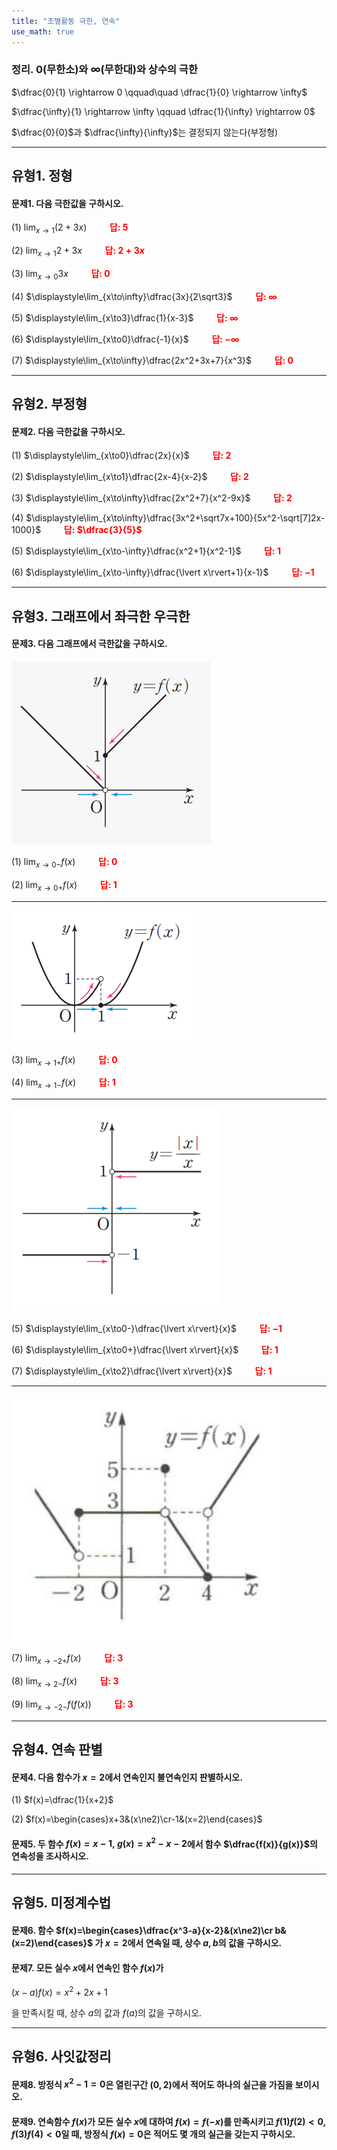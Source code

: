 ```yaml
---
title: "조별활동 극한, 연속"
use_math: true
---
```


### 정리. 0(무한소)와 $\infty$(무한대)와 상수의 극한

$\dfrac{0}{1} \rightarrow 0 \qquad\quad \dfrac{1}{0} \rightarrow \infty$

$\dfrac{\infty}{1} \rightarrow \infty \qquad \dfrac{1}{\infty} \rightarrow 0$

$\dfrac{0}{0}$과 $\dfrac{\infty}{\infty}$는 결정되지 않는다(부정형)

<hr/>

## 유형1. 정형

#### 문제1. 다음 극한값을 구하시오.

(1) $\displaystyle\lim_{x\to1}(2+3x)$
**<span style="color: red;">$\qquad$답: $5$</span>**

(2) $\displaystyle\lim_{x\to1}2+3x$
**<span style="color: red;">$\qquad$답: $2+3x$</span>**

(3) $\displaystyle\lim_{x\to0}3x$
**<span style="color: red;">$\qquad$답: $0$</span>**

(4) $\displaystyle\lim_{x\to\infty}\dfrac{3x}{2\sqrt3}$
**<span style="color: red;">$\qquad$답: $\infty$</span>**

(5) $\displaystyle\lim_{x\to3}\dfrac{1}{x-3}$
**<span style="color: red;">$\qquad$답: $\infty$</span>**

(6) $\displaystyle\lim_{x\to0}\dfrac{-1}{x}$
**<span style="color: red;">$\qquad$답: $-\infty$</span>**

(7) $\displaystyle\lim_{x\to\infty}\dfrac{2x^2+3x+7}{x^3}$
**<span style="color: red;">$\qquad$답: $0$</span>**

<hr/>

## 유형2. 부정형

#### 문제2. 다음 극한값을 구하시오.

(1) $\displaystyle\lim_{x\to0}\dfrac{2x}{x}$
**<span style="color: red;">$\qquad$답: $2$</span>**

(2) $\displaystyle\lim_{x\to1}\dfrac{2x-4}{x-2}$
**<span style="color: red;">$\qquad$답: $2$</span>**

(3) $\displaystyle\lim_{x\to\infty}\dfrac{2x^2+7}{x^2-9x}$
**<span style="color: red;">$\qquad$답: $2$</span>**

(4) $\displaystyle\lim_{x\to\infty}\dfrac{3x^2+\sqrt7x+100}{5x^2-\sqrt[7]2x-1000}$
**<span style="color: red;">$\qquad$답: $\dfrac{3}{5}$</span>**

(5) $\displaystyle\lim_{x\to-\infty}\dfrac{x^2+1}{x^2-1}$
**<span style="color: red;">$\qquad$답: $1$</span>**

(6) $\displaystyle\lim_{x\to-\infty}\dfrac{\lvert x\rvert+1}{x-1}$
**<span style="color: red;">$\qquad$답: $-1$</span>**

<hr/>

## 유형3. 그래프에서 좌극한 우극한

#### 문제3. 다음 그래프에서 극한값을 구하시오.

<img src="/assets/two cs/1-1.png"/>

(1) $\displaystyle\lim_{x\to0-}f(x)$
**<span style="color: red;">$\qquad$답: $0$</span>**

(2) $\displaystyle\lim_{x\to0+}f(x)$
**<span style="color: red;">$\qquad$답: $1$</span>**

<hr/>

<img src="/assets/two cs/1-2.png"/>

(3) $\displaystyle\lim_{x\to1+}f(x)$
**<span style="color: red;">$\qquad$답: $0$</span>**

(4) $\displaystyle\lim_{x\to1-}f(x)$
**<span style="color: red;">$\qquad$답: $1$</span>**

<hr/>

<img src="/assets/two cs/1-3.png"/>

(5) $\displaystyle\lim_{x\to0-}\dfrac{\lvert x\rvert}{x}$
**<span style="color: red;">$\qquad$답: $-1$</span>**

(6) $\displaystyle\lim_{x\to0+}\dfrac{\lvert x\rvert}{x}$
**<span style="color: red;">$\qquad$답: $1$</span>**

(7) $\displaystyle\lim_{x\to2}\dfrac{\lvert x\rvert}{x}$
**<span style="color: red;">$\qquad$답: $1$</span>**

<hr/>

<img src="/assets/two cs/2-2.png"/>

(7) $\displaystyle\lim_{x\to-2+}f(x)$
**<span style="color: red;">$\qquad$답: $3$</span>**

(8) $\displaystyle\lim_{x\to2-}f(x)$
**<span style="color: red;">$\qquad$답: $3$</span>**

(9) $\displaystyle\lim_{x\to-2-}f(f(x))$
**<span style="color: red;">$\qquad$답: $3$</span>**

<hr/>

## 유형4. 연속 판별

#### 문제4. 다음 함수가 $x=2$에서 연속인지 불연속인지 판별하시오.

(1) $f(x)=\dfrac{1}{x+2}$


(2) $f(x)=\begin{cases}x+3&(x\ne2)\cr-1&(x=2)\end{cases}$


#### 문제5. 두 함수 $f(x)=x-1,\ g(x)=x^2-x-2$에서 함수 $\dfrac{f(x)}{g(x)}$의 연속성을 조사하시오.

<hr/>

## 유형5. 미정계수법

#### 문제6. 함수 $f(x)=\begin{cases}\dfrac{x^3-a}{x-2}&(x\ne2)\cr b&(x=2)\end{cases}$ 가 $x=2$에서 연속일 때, 상수 $a, b$의 값을 구하시오.


#### 문제7. 모든 실수 $x$에서 연속인 함수 $f(x)$가 

$(x-a)f(x)=x^2+2x+1$

을 만족시킬 때, 상수 $a$의 값과 $f(a)$의 값을 구하시오.

<hr/>

## 유형6. 사잇값정리

#### 문제8. 방정식 $x^2-1=0$은 열린구간 $(0, 2)$에서 적어도 하나의 실근을 가짐을 보이시오.


#### 문제9. 연속함수 $f(x)$가 모든 실수 $x$에 대하여 $f(x)=f(-x)$를 만족시키고 $f(1)f(2)<0$, $f(3)f(4)<0$일 때, 방정식 $f(x)=0$은 적어도 몇 개의 실근을 갖는지 구하시오.